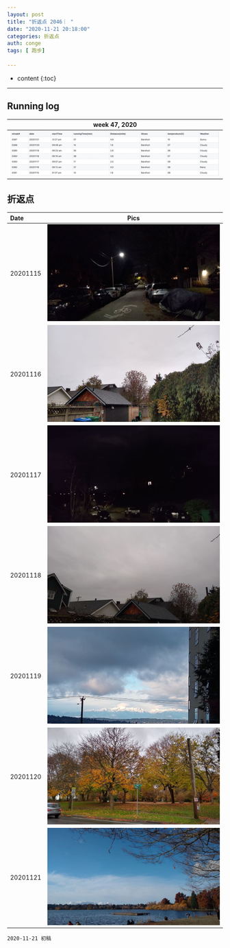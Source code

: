 ```yaml
---
layout: post
title: "折返点 2046｜ "
date: "2020-11-21 20:18:00"
categories: 折返点
auth: conge
tags: [ 跑步]

---
```

* content
{:toc}


----

## Running log
|week 47, 2020|
|:----:|
|![Running log, week 47, 2020](/assets/images/折返点/2020_wk47.png)|


## 折返点

|Date|Pics|
|:----|:----:|
|20201115|![20201115.jpg](/assets/images/折返点/20201115.jpg)  |
|20201116|![20201116.jpg](/assets/images/折返点/20201116.jpg)  |
|20201117|![20201117.jpg](/assets/images/折返点/20201117.jpg)  |
|20201118|![20201118.jpg](/assets/images/折返点/20201118.jpg)  |
|20201119|![20201119.jpg](/assets/images/折返点/20201119.jpg)  |
|20201120|![20201120.jpg](/assets/images/折返点/20201120.jpg)  |
|20201121|![20201121.jpg](/assets/images/折返点/20201121.jpg)  |

```
2020-11-21 初稿
```